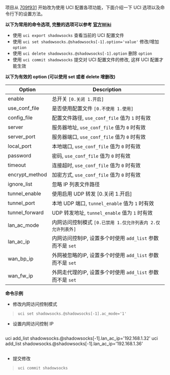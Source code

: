 项目从 [709f931][0] 开始改为使用 UCI 配置各项功能，下面介绍一下 UCI 选项以及命令行下的设置方法。

**以下为常用的命令选项, 完整的选项可以参考 [官方Wiki][1]**  
 - 使用 `uci export shadowsocks` 查看当前的 UCI 配置文件  
 - 使用 `uci set shadowsocks.@shadowsocks[-1].option='value'` 修改/增加 `option`  
 - 使用 `uci delete shadowsocks.@shadowsocks[-1].option` 删除 `option`  
 - 使用 `uci commit shadowsocks` 提交对 UCI 配置文件的修改, 这样 UCI 配置才能生效  

**以下为有效的 option (可以使用 set 或者 delete 增删改)**  

 Option           | Description
 -----------------|-----------------------------------
 enable           | 总开关 `[0.关闭 1.开启]`
 use_conf_file    | 是否使用配置文件 `[0.不使用 1.使用]`
 config_file      | 配置文件路径, `use_conf_file` 值为 `1` 时有效
 server           | 服务器地址, `use_conf_file` 值为 `0` 时有效
 server_port      | 服务器端口, `use_conf_file` 值为 `0` 时有效
 local_port       | 本地端口, `use_conf_file` 值为 `0` 时有效
 password         | 密码, `use_conf_file` 值为 `0` 时有效
 timeout          | 连接超时, `use_conf_file` 值为 `0` 时有效
 encrypt_method   | 加密方式, `use_conf_file` 值为 `0` 时有效
 ignore_list      | 忽略 IP 列表文件路径
 tunnel_enable    | 使用启用 UDP 转发 [0.关闭 1.开启]
 tunnel_port      | 本地 UDP 端口, `tunnel_enable` 值为 `1` 时有效
 tunnel_forward   | UDP 转发地址, `tunnel_enable` 值为 `1` 时有效
 lan_ac_mode      | 内网访问控制模式 `[0.已禁用 1.仅允许列表内 2.仅允许列表外]`
 lan_ac_ip        | 内网访问控制IP, 设置多个时使用 `add_list` 参数而不是 `set`
 wan_bp_ip        | 外网被忽略的IP, 设置多个时使用 `add_list` 参数而不是 `set`
 wan_fw_ip        | 外网走代理的IP, 设置多个时使用 `add_list` 参数而不是 `set`

**命令示例**

 - 修改内网访问控制模式  
  >`uci set shadowsocks.@shadowsocks[-1].ac_mode='1'`  

 - 设置内网访问控制 IP  
  >```
  uci add_list shadowsocks.@shadowsocks[-1].lan_ac_ip='192.168.1.32'
  uci add_list shadowsocks.@shadowsocks[-1].lan_ac_ip='192.168.1.36'
  >```

 - 提交修改  
  >`uci commit shadowsocks`  


  [0]: https://github.com/aa65535/openwrt-shadowsocks/commit/709f931d9cd69605e176d7dafe8ab1e87e5b07e3
  [1]: http://wiki.openwrt.org/doc/uci

